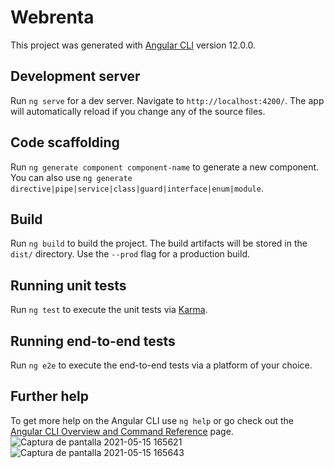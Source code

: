 # Webrenta

This project was generated with [Angular CLI](https://github.com/angular/angular-cli) version 12.0.0.

## Development server

Run `ng serve` for a dev server. Navigate to `http://localhost:4200/`. The app will automatically reload if you change any of the source files.

## Code scaffolding

Run `ng generate component component-name` to generate a new component. You can also use `ng generate directive|pipe|service|class|guard|interface|enum|module`.

## Build

Run `ng build` to build the project. The build artifacts will be stored in the `dist/` directory. Use the `--prod` flag for a production build.

## Running unit tests

Run `ng test` to execute the unit tests via [Karma](https://karma-runner.github.io).

## Running end-to-end tests

Run `ng e2e` to execute the end-to-end tests via a platform of your choice.

## Further help

To get more help on the Angular CLI use `ng help` or go check out the [Angular CLI Overview and Command Reference](https://angular.io/cli) page.
![Captura de pantalla 2021-05-15 165621](https://user-images.githubusercontent.com/81035395/118379266-a7d2c380-b59e-11eb-882d-1bed35a570c3.png)
![Captura de pantalla 2021-05-15 165643](https://user-images.githubusercontent.com/81035395/118379269-a903f080-b59e-11eb-976c-a415f2a43666.png)
